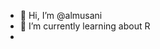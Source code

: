 - 👋 Hi, I’m @almusani
- 🌱 I’m currently learning about R 
- 

<!---
almusani/almusani is a ✨ special ✨ repository because its `README.md` (this file) appears on your GitHub profile.
You can click the Preview link to take a look at your changes.  👀 I’m interested in learning about R 💞️ I’m looking to collaborate on 
- 📫 How to reach me ...
--->
